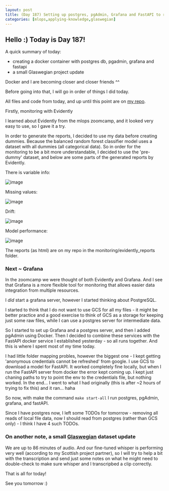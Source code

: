 ```yaml
---
layout: post
title: (Day 187) Setting up postgres, pgAdmin, Grafana and FastAPI to run in Docker
categories: [mlops,applying-knowledge,glaswegian]
---
```


## Hello :) Today is Day 187!
A quick summary of today:
* creating a docker container with postgres db, pgadmin, grafana and fastapi
* a small Glaswegian project update

Docker and I are becoming closer and closer friends ^^

Before going into that, I will go in order of things I did today.



All files and code from today, and up until this point are on [my repo](https://github.com/divakaivan/insurance-fraud-mlops-pipeline).

Firstly, monitoring with Evidently

I learned about Evidently from the mlops zoomcamp, and it looked very easy to use, so I gave it a try. 

In order to generate the reports, I decided to use my data before creating dummies. Because the balanced random forest classifier model uses a dataset with all dummies (all categorical data). So in order for the monitoring to be a bit more understandable, I decided to use the 'pre-dummy' dataset, and below are some parts of the generated reports by Evidently. 

There is variable info:

![image](https://github.com/user-attachments/assets/851e413e-948d-4a36-9776-b9c6e4703563)

Missing values:

![image](https://github.com/user-attachments/assets/c36c1990-05e6-448e-898c-75052620f7d2)

Drift:

![image](https://github.com/user-attachments/assets/b93e83b0-5b54-444d-80fa-8867888fcc56)

Model performance:

![image](https://github.com/user-attachments/assets/3a692fd0-9879-49d2-9093-b27d2dd140de)

The reports (as html) are on my repo in the monitoring/evidently_reports folder.


### Next ~ Grafana

In the zoomcamp we were thought of both Evidently and Grafana. And I see that Grafana is a more flexible tool for monitoring that allows easier data integration from multiple resources.

I *did* start a grafana server, however I started thinking about PostgreSQL. 

I started to think that I do not want to use GCS for all my files - it might be better practice and a good exercise to think of GCS as a storage for keeping just some raw files, while I can use a postgres server for intermediate data.

So I started to set up Grafana and a postgres server, and then I added pgAdmin using Docker. Then I decided to combine these services with the FastAPI docker service I established yesterday - so all runs together. And this is where I spent most of my time today. 

I had little folder mapping probles, however the biggest one - I kept getting 'anonymous credentials cannot be refreshed' from google. I use GCS to download a model for FastAPI. It worked completely fine locally, but when I run the FastAPI server from docker the error kept coming up. I kept just chaning paths to try to point the env to the credentials file, but nothing worked. In the end... I went to what I had originally (this is after ~2 hours of trying to fix this) and it ran... haha 

So now, with make the command `make start-all` I run postgres, pgAdmin, grafana, and fastAPI. 

Since I have postgres now, I left some TODOs for tomorrow - removing all reads of local file data, now I should read from postgres (rather than GCS only) - I think I have 4 such TODOs. 

### On another note, a small [Glaswegian](https://huggingface.co/datasets/divakaivan/glaswegian_audio) dataset update

We are up to 86 minutes of audio. And our fine-tuned whisper is performing very well (according to my Scottish project partner), so I will try to help a bit with the transcription and send just some notes on what he might need to double-check to make sure whisper and I transcripbed a clip correctly. 


That is all for today!

See you tomorrow :)
